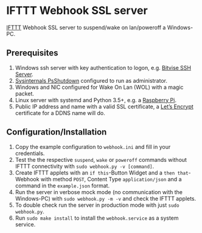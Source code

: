 # IFTTT Webhook SSL server
[IFTTT](https://ifttt.com/) Webhook SSL server to suspend/wake on lan/poweroff a Windows-PC.

## Prerequisites

1. Windows ssh server with key authentication to logon, e.g. [Bitvise SSH Server](https://www.bitvise.com/winsshd).
2. [Sysinternals PsShutdown](https://docs.microsoft.com/en-us/sysinternals/downloads/psshutdown) configured to run as administrator.
3. Windows and NIC configured for Wake On Lan (WOL) with a magic packet.
4. Linux server with systemd and Python 3.5+, e.g. a [Raspberry Pi](https://www.raspberrypi.org/learning/hardware-guide/components/raspberry-pi/).
5. Public IP address and name with a valid SSL certificate, a [Let’s Encrypt](https://letsencrypt.org/)  certificate for a DDNS name will do.


## Configuration/Installation

1. Copy the example configuration to `webhook.ini` and fill in your credentials.
2. Test the the respective `suspend`,  `wake` or `poweroff` commands without IFTTT connectivity with `sudo webhook.py -v [command]`.
3. Create IFTTT applets with an `if this`-Button Widget and a `then that`-Webhook with method `POST`, Content Type `application/json` and a command in the `example.json` format.
4. Run the server in verbose mock mode (no communication with the Windows-PC) with `sudo webhook.py -m -v` and check the IFTTT applets.
5. To double check run the server in production mode with just `sudo webhook.py`.
6. Run `sudo make install` to install the `webhook.service` as a system service.

